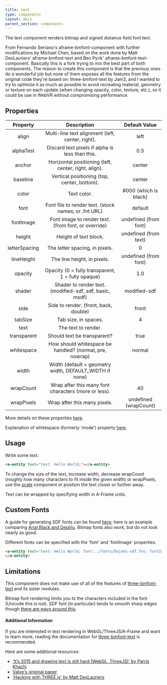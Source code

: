 ```yaml
---
title: text
type: components
layout: docs
parent_section: components
---
```


The text component renders bitmap and signed distance field font text.

From Fernando Serrano's aframe-bmfont-component with further modifications by Michael Chen,
based on the work done by Matt DesLauriers' aframe-bmfont-text and Ben Pyrik' aframe-bmfont-text-component.
Basically this is a fork trying to mix the best part of both components. 
The reason to create this component is that the previous ones do a wonderful job 
but none of them exposes all the features from the original code they're based on: 
three-bmfont-text by Jam3, and I wanted to try to optimize it as much as possible
to avoid recreating material, geometry or texture on each update 
(when changing opacity, color, texture, etc.), 
so it could be use in WebVR without compromising performance.

## Properties

|    Property   |                        Description                      |     Default Value     |
|:-------------:|:-------------------------------------------------------:|:---------------------:|
| align         | Multi-line text alignment (left, center, right).        | left                  |
| alphaTest     | Discard text pixels if alpha is less than this.         | 0.5                   |
| anchor        | Horizontal positioning (left, center, right, align).    | center                |
| baseline      | Vertical positioning (top, center, bottom).             | center                |
| color         | Text color.                                             | #000 (which is black) |
| font          | Font file to render text. (stock names; or .fnt URL)    | default               |
| fontImage     | Font image to render text. (from font, or override)     | undefined (from font) |
| height        | Height of text block.                                   | undefined (from text) |
| letterSpacing | The letter spacing, in pixels.                          | 0                     |
| lineHeight    | The line height, in pixels.                             | undefined (from font) |
| opacity       | Opacity (0 = fully transparent, 1 = fully opaque)       | 1.0                   |
| shader        | Shader to render text. (modified-sdf, sdf, basic, msdf) | modified-sdf          |
| side          | Side to render. (front, back, double)                   | front                 |
| tabSize       | Tab size, in spaces.                                    | 4                     |
| text          | The text to render.                                     |                       |
| transparent   | Should text be transparent?                             | true                  |
| whitespace    | How should whitespace be handled? (normal, pre, nowrap) | normal                |
| width         | Width (default = geometry width, DEFAULT_WIDTH if none) |                       |
| wrapCount     | Wrap after this many font characters (more or less).    | 40                    |
| wrapPixels    | Wrap after this many pixels.                            | undefined (wrapCount) |

More details on these properties [here](https://github.com/Jam3/three-bmfont-text#usage).

Explanation of whitespace (formerly 'mode') property [here](https://github.com/mattdesl/word-wrapper).

## Usage

Write some text:

```html
<a-entity text="text: Hello World;"></a-entity>
```

To change the size of the text, increase width, decrease wrapCount (roughly how many characters to fit inside the given width) or wrapPixels,
use the [scale](https://aframe.io/docs/master/components/scale.html) component or position the text closer or further away.

Text can be wrapped by specifying width in A-Frame units.

## Custom Fonts

A guide for generating SDF fonts can be found [here](https://github.com/libgdx/libgdx/wiki/Distance-field-fonts);
here is an example comparing [Arial Black and DejaVu](http://i.imgur.com/iWtXHm5.png). 
Bitmap fonts also work, but do not look nearly as good.

Different fonts can be specified with the 'font' and 'fontImage' properties.

```html
<a-entity text="text: Hello World; font:../fonts/DejaVu-sdf.fnt; fontImage:../fonts/DejaVu-sdf.png">
</a-entity>
```

## Limitations

This component does not make use of all of the features of [three-bmfont-text](https://github.com/Jam3/three-bmfont-text) and its sister modules.

Bitmap font rendering limits you to the characters included in the font (Unicode this is not). 
SDF font (in particular) tends to smooth sharp edges though [there are ways around this](https://lambdacube3d.wordpress.com/2014/11/12/playing-around-with-font-rendering/).

#### Additional Information

If you are interested in text rendering in WebGL/ThreeJS/A-Frame and want to learn more,
reading the documentation for [three-bmfont-text](https://github.com/Jam3/three-bmfont-text) is recommended. 

Here are some additional resources:

- ['It’s 2015 and drawing text is still hard (WebGL, ThreeJS)' by Parris Khachi](https://www.eventbrite.com/engineering/its-2015-and-drawing-text-is-still-hard-webgl-threejs/)
- [Valve's original paper](http://www.valvesoftware.com/publications/2007/SIGGRAPH2007_AlphaTestedMagnification.pdf)
- ['Hacking with THREE.js' by Matt DesLauriers](http://slides.com/mattdeslauriers/hacking-with-three-js#/13)
